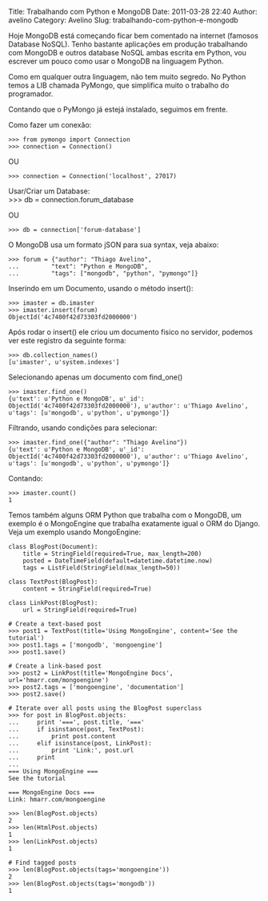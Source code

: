 Title: Trabalhando com Python e MongoDB
Date: 2011-03-28 22:40
Author: avelino
Category: Avelino
Slug: trabalhando-com-python-e-mongodb

Hoje MongoDB está começando ficar bem comentado na internet (famosos
Database NoSQL). Tenho bastante aplicações em produção trabalhando com
MongoDB e outros database NoSQL ambas escrita em Python, vou escrever um
pouco como usar o MongoDB na linguagem Python.

Como em qualquer outra linguagem, não tem muito segredo. No Python temos
a LIB chamada PyMongo, que simplifica muito o trabalho do programador.

Contando que o PyMongo já estejá instalado, seguimos em frente.

Como fazer um conexão:

    >>> from pymongo import Connection
    >>> connection = Connection()

OU

    >>> connection = Connection('localhost', 27017)

Usar/Criar um Database:  
\>\>\> db = connection.forum\_database

OU

    >>> db = connection['forum-database']

O MongoDB usa um formato jSON para sua syntax, veja abaixo:

    >>> forum = {"author": "Thiago Avelino",
    ...         "text": "Python e MongoDB",
    ...         "tags": ["mongodb", "python", "pymongo"]}

Inserindo em um Documento, usando o método insert():

    >>> imaster = db.imaster
    >>> imaster.insert(forum)
    ObjectId('4c7400f42d73303fd2000000')

Após rodar o insert() ele criou um documento fisico no servidor, podemos
ver este registro da seguinte forma:

    >>> db.collection_names()
    [u'imaster', u'system.indexes']

Selecionando apenas um documento com find\_one()

    >>> imaster.find_one()
    {u'text': u'Python e MongoDB', u'_id': ObjectId('4c7400f42d73303fd2000000'), u'author': u'Thiago Avelino', u'tags': [u'mongodb', u'python', u'pymongo']}

Filtrando, usando condições para selecionar:

    >>> imaster.find_one({"author": "Thiago Avelino"})
    {u'text': u'Python e MongoDB', u'_id': ObjectId('4c7400f42d73303fd2000000'), u'author': u'Thiago Avelino', u'tags': [u'mongodb', u'python', u'pymongo']}

Contando:

    >>> imaster.count()
    1

Temos também alguns ORM Python que trabalha com o MongoDB, um exemplo é
o MongoEngine que trabalha exatamente igual o ORM do Django.  
Veja um exemplo usando MongoEngine:

    class BlogPost(Document):
        title = StringField(required=True, max_length=200)
        posted = DateTimeField(default=datetime.datetime.now)
        tags = ListField(StringField(max_length=50))

    class TextPost(BlogPost):
        content = StringField(required=True)

    class LinkPost(BlogPost):
        url = StringField(required=True)

    # Create a text-based post
    >>> post1 = TextPost(title='Using MongoEngine', content='See the tutorial')
    >>> post1.tags = ['mongodb', 'mongoengine']
    >>> post1.save()

    # Create a link-based post
    >>> post2 = LinkPost(title='MongoEngine Docs', url='hmarr.com/mongoengine')
    >>> post2.tags = ['mongoengine', 'documentation']
    >>> post2.save()

    # Iterate over all posts using the BlogPost superclass
    >>> for post in BlogPost.objects:
    ...     print '===', post.title, '==='
    ...     if isinstance(post, TextPost):
    ...         print post.content
    ...     elif isinstance(post, LinkPost):
    ...         print 'Link:', post.url
    ...     print
    ...
    === Using MongoEngine ===
    See the tutorial

    === MongoEngine Docs ===
    Link: hmarr.com/mongoengine

    >>> len(BlogPost.objects)
    2
    >>> len(HtmlPost.objects)
    1
    >>> len(LinkPost.objects)
    1

    # Find tagged posts
    >>> len(BlogPost.objects(tags='mongoengine'))
    2
    >>> len(BlogPost.objects(tags='mongodb'))
    1

